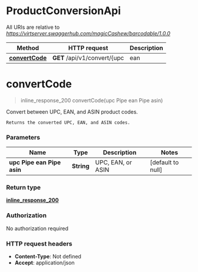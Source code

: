 # ProductConversionApi

All URIs are relative to *https://virtserver.swaggerhub.com/magicCashew/barcodable/1.0.0*

Method | HTTP request | Description
------------- | ------------- | -------------
[**convertCode**](ProductConversionApi.md#convertCode) | **GET** /api/v1/convert/{upc | ean | asin} | Convert between UPC, EAN, and ASIN product codes.


<a name="convertCode"></a>
# **convertCode**
> inline_response_200 convertCode(upc Pipe ean Pipe asin)

Convert between UPC, EAN, and ASIN product codes.

    Returns the converted UPC, EAN, and ASIN codes.

### Parameters

Name | Type | Description  | Notes
------------- | ------------- | ------------- | -------------
 **upc Pipe ean Pipe asin** | **String**| UPC, EAN, or ASIN | [default to null]

### Return type

[**inline_response_200**](..//Models/inline_response_200.md)

### Authorization

No authorization required

### HTTP request headers

- **Content-Type**: Not defined
- **Accept**: application/json

